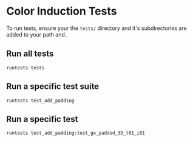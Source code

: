 Color Induction Tests
=====================

To run tests, ensure your the `tests/` directory and it's subdirectories
are added to your path and..

## Run all tests
```
runtests tests
```

## Run a specific test suite
```
runtests test_add_padding
```

## Run a specific test
```
runtests test_add_padding:test_gx_padded_3D_t01_i01
```